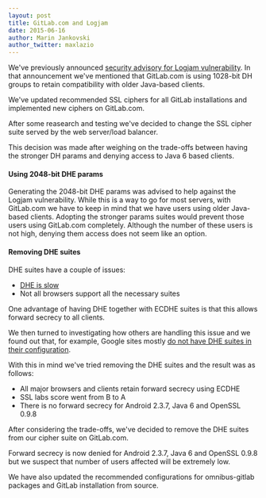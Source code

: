 ```yaml
---
layout: post
title: GitLab.com and Logjam
date: 2015-06-16
author: Marin Jankovski
author_twitter: maxlazio
---
```


We've previously announced [security advisory for Logjam vulnerability](https://about.gitlab.com/2015/05/21/security-advisory-for-logjam-vulnerability/). In that announcement we've mentioned that GitLab.com is using 1028-bit DH groups to retain compatibility with older Java-based clients.

We've updated recommended SSL ciphers for all GitLab installations and implemented new ciphers on GitLab.com.

<!--more-->

After some reasearch and testing we've decided to change the SSL cipher suite served by the web server/load balancer.

This decision was made after weighing on the trade-offs between having the stronger DH params and denying access to Java 6 based clients.


#### Using 2048-bit DHE params

Generating the 2048-bit DHE params was advised to help against the Logjam vulnerability. While this is a way to go for most servers, with GitLab.com we have to keep in mind that we have users using older Java-based clients.
Adopting the stronger params suites would prevent those users using GitLab.com completely.
Although the number of these users is not high, denying them access does not seem like an option.

#### Removing DHE suites

DHE suites have a couple of issues:

* [DHE is slow](https://community.qualys.com/blogs/securitylabs/2013/06/25/ssl-labs-deploying-forward-secrecy)
* Not all browsers support all the necessary suites

One advantage of having DHE together with ECDHE suites is that this allows forward secrecy to all clients.

We then turned to investigating how others are handling this issue and we found out that, for example, Google sites mostly [do not have DHE suites in their configuration](https://www.ssllabs.com/ssltest/analyze.html?d=www.google.com).

With this in mind we've tried removing the DHE suites and the result was as follows:

* All major browsers and clients retain forward secrecy using ECDHE
* SSL labs score went from B to A
* There is no forward secrecy for Android 2.3.7, Java 6 and OpenSSL 0.9.8

After considering the trade-offs, we've decided to remove the DHE suites from our cipher suite on GitLab.com.

Forward secrecy is now denied for Android 2.3.7, Java 6 and OpenSSL 0.9.8 but we suspect that number of users affected will be extremely low.

We have also updated the recommended configurations for omnibus-gitlab packages and GitLab installation from source.

